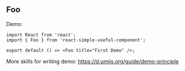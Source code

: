 ## Foo

Demo:

```tsx
import React from 'react';
import { Foo } from 'react-simple-useful-component';

export default () => <Foo title="First Demo" />;
```

More skills for writing demo: https://d.umijs.org/guide/demo-principle
